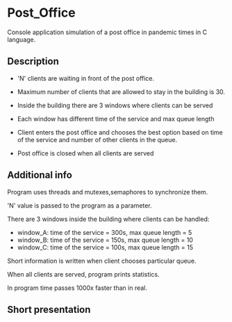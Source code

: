 # Post_Office

Console application simulation of a post office in pandemic times in C language.

## Description

* 'N' clients are waiting in front of the post office.

* Maximum number of clients that are allowed to stay in the building is 30.

* Inside the building there are 3 windows where clients can be served

* Each window has different time of the service and max queue length

* Client enters the post office and chooses the best option based on time of the service and number of other clients in the queue.

* Post office is closed when all clients are served


## Additional info

Program uses threads and mutexes,semaphores to synchronize them.

'N' value is passed to the program as a parameter.

There are 3 windows inside the building where clients can be handled:

* window_A: time of the service = 300s, max queue length = 5 
* window_B: time of the service = 150s, max queue length = 10
* window_C: time of the service = 100s, max queue length = 15

Short information is written when client chooses particular queue.

When all clients are served, program prints statistics.

In program time passes 1000x faster than in real.

## Short presentation




